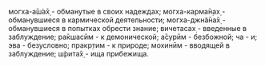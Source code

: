 могха-а̄ш́а̄х̣ - обманутые в своих надеждах; могха-карма̄н̣ах̣ - обманувшиеся в кармической деятельности; могха-джн̃а̄на̄х̣ - обманувшиеся в попытках обрести знание; вичетасах̣ - введенные в заблуждение; ра̄кшасӣм - к демонической; а̄сурӣм - безбожной; ча - и; эва - безусловно; пракр̣тим - к природе; мохинӣм - вводящей в заблуждение; ш́рита̄х̣ - ища прибежища.
